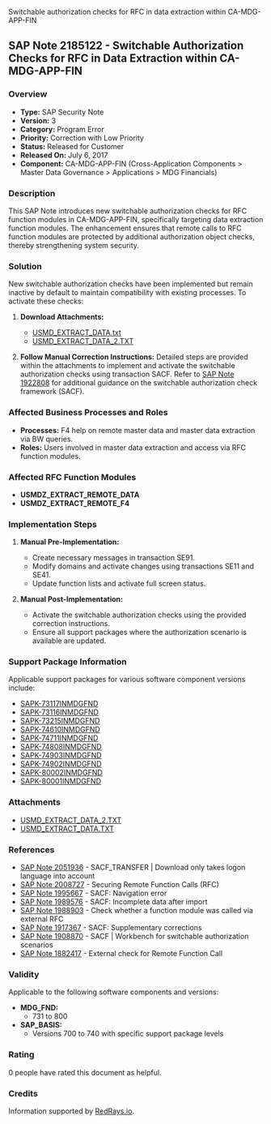 Switchable authorization checks for RFC in data extraction within CA-MDG-APP-FIN

## SAP Note 2185122 - Switchable Authorization Checks for RFC in Data Extraction within CA-MDG-APP-FIN

### Overview
- **Type:** SAP Security Note
- **Version:** 3
- **Category:** Program Error
- **Priority:** Correction with Low Priority
- **Status:** Released for Customer
- **Released On:** July 6, 2017
- **Component:** CA-MDG-APP-FIN (Cross-Application Components > Master Data Governance > Applications > MDG Financials)

### Description
This SAP Note introduces new switchable authorization checks for RFC function modules in CA-MDG-APP-FIN, specifically targeting data extraction function modules. The enhancement ensures that remote calls to RFC function modules are protected by additional authorization object checks, thereby strengthening system security.

### Solution
New switchable authorization checks have been implemented but remain inactive by default to maintain compatibility with existing processes. To activate these checks:

1. **Download Attachments:**
   - [USMD_EXTRACT_DATA.txt](https://me.sap.com/notes/0002185122/USMD_EXTRACT_DATA.txt)
   - [USMD_EXTRACT_DATA_2.TXT](https://me.sap.com/notes/0002185122/USMD_EXTRACT_DATA_2.TXT)

2. **Follow Manual Correction Instructions:**
   Detailed steps are provided within the attachments to implement and activate the switchable authorization checks using transaction SACF. Refer to [SAP Note 1922808](https://me.sap.com/notes/1922808) for additional guidance on the switchable authorization check framework (SACF).

### Affected Business Processes and Roles
- **Processes:** F4 help on remote master data and master data extraction via BW queries.
- **Roles:** Users involved in master data extraction and access via RFC function modules.

### Affected RFC Function Modules
- **USMDZ_EXTRACT_REMOTE_DATA**
- **USMDZ_EXTRACT_REMOTE_F4**

### Implementation Steps
1. **Manual Pre-Implementation:**
   - Create necessary messages in transaction SE91.
   - Modify domains and activate changes using transactions SE11 and SE41.
   - Update function lists and activate full screen status.

2. **Manual Post-Implementation:**
   - Activate the switchable authorization checks using the provided correction instructions.
   - Ensure all support packages where the authorization scenario is available are updated.

### Support Package Information
Applicable support packages for various software component versions include:

- [SAPK-73117INMDGFND](https://me.sap.com/supportpackage/SAPK-73117INMDGFND)
- [SAPK-73116INMDGFND](https://me.sap.com/supportpackage/SAPK-73116INMDGFND)
- [SAPK-73215INMDGFND](https://me.sap.com/supportpackage/SAPK-73215INMDGFND)
- [SAPK-74610INMDGFND](https://me.sap.com/supportpackage/SAPK-74610INMDGFND)
- [SAPK-74711INMDGFND](https://me.sap.com/supportpackage/SAPK-74711INMDGFND)
- [SAPK-74808INMDGFND](https://me.sap.com/supportpackage/SAPK-74808INMDGFND)
- [SAPK-74903INMDGFND](https://me.sap.com/supportpackage/SAPK-74903INMDGFND)
- [SAPK-74902INMDGFND](https://me.sap.com/supportpackage/SAPK-74902INMDGFND)
- [SAPK-80002INMDGFND](https://me.sap.com/supportpackage/SAPK-80002INMDGFND)
- [SAPK-80001INMDGFND](https://me.sap.com/supportpackage/SAPK-80001INMDGFND)

### Attachments
- [USMD_EXTRACT_DATA_2.TXT](https://userapps.support.sap.com/sap/support/sapnotes/public/services/attachment.htm?iv_key=012006153200001007282015&iv_version=0003&iv_guid=6CAE8B3EA6731ED79796D555F96F20CB)
- [USMD_EXTRACT_DATA.TXT](https://userapps.support.sap.com/sap/support/sapnotes/public/services/attachment.htm?iv_key=012006153200001007282015&iv_version=0003&iv_guid=F450EC5A4780294CB0B13696DFE94E91)

### References
- [SAP Note 2051936](https://me.sap.com/notes/2051936) - SACF_TRANSFER | Download only takes logon language into account
- [SAP Note 2008727](https://me.sap.com/notes/2008727) - Securing Remote Function Calls (RFC)
- [SAP Note 1995667](https://me.sap.com/notes/1995667) - SACF: Navigation error
- [SAP Note 1989576](https://me.sap.com/notes/1989576) - SACF: Incomplete data after import
- [SAP Note 1988903](https://me.sap.com/notes/1988903) - Check whether a function module was called via external RFC
- [SAP Note 1917367](https://me.sap.com/notes/1917367) - SACF: Supplementary corrections
- [SAP Note 1908870](https://me.sap.com/notes/1908870) - SACF | Workbench for switchable authorization scenarios
- [SAP Note 1882417](https://me.sap.com/notes/1882417) - External check for Remote Function Call

### Validity
Applicable to the following software components and versions:

- **MDG_FND:**
  - 731 to 800
- **SAP_BASIS:**
  - Versions 700 to 740 with specific support package levels

### Rating
0 people have rated this document as helpful.

### Credits
Information supported by [RedRays.io](https://redrays.io).